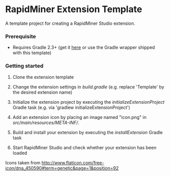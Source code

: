 RapidMiner Extension Template
=============================

A template project for creating a RapidMiner Studio extension. 

### Prerequisite
* Requires Gradle 2.3+ (get it [here](http://gradle.org/installation) or use the Gradle wrapper shipped with this template)

### Getting started
1. Clone the extension template

2. Change the extension settings in _build.gradle_ (e.g. replace 'Template' by the desired extension name)

3. Initialize the extension project by executing the _initializeExtensionProject_ Gradle task (e.g. via 'gradlew initializeExtensionProject')

4. Add an extension icon by placing an image named "icon.png" in  _src/main/resources/META-INF/_. 

5. Build and install your extension by executing the _installExtension_ Gradle task 

6. Start RapidMiner Studio and check whether your extension has been loaded


Icons taken from http://www.flaticon.com/free-icon/dna_450590#term=genetic&page=1&position=92